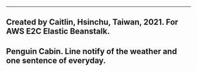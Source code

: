 ----------------------------------------------------------
Created by Caitlin, Hsinchu, Taiwan, 2021.
For AWS E2C Elastic Beanstalk.
----------------------------------------------------------
Penguin Cabin.
Line notify of the weather and one sentence of everyday.
----------------------------------------------------------
